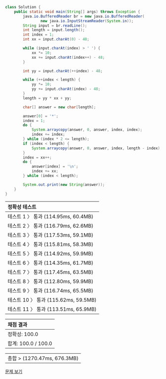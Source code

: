 ```java
class Solution {
    public static void main(String[] args) throws Exception {
        java.io.BufferedReader br = new java.io.BufferedReader(
                new java.io.InputStreamReader(System.in));
        String input = br.readLine();
        int length = input.length();
        int index = 1;
        int xx = input.charAt(0) - 48;

        while (input.charAt(index) > ' ') {
            xx *= 10;
            xx += input.charAt(index++) - 48;
        }

        int yy = input.charAt(++index) - 48;

        while (++index < length) {
            yy *= 10;
            yy += input.charAt(index) - 48;
        }
        length = yy * xx + yy;

        char[] answer = new char[length];

        answer[0] = '*';
        index = 1;
        do {
            System.arraycopy(answer, 0, answer, index, index);
            index += index;
        } while (index * 2 <= length);
        if (index < length) {
            System.arraycopy(answer, 0, answer, index, length - index);
        }
        index = xx++;
        do {
            answer[index] = '\n';
            index += xx;
        } while (index < length);

        System.out.print(new String(answer));
    }
}
```
 | 정확성 테스트 |
 |  :-  |
 | 테스트 1 〉 통과 (114.95ms, 60.4MB) |
 | 테스트 2 〉 통과 (116.79ms, 62.6MB) |
 | 테스트 3 〉 통과 (117.53ms, 59.1MB) |
 | 테스트 4 〉 통과 (115.81ms, 58.3MB) |
 | 테스트 5 〉 통과 (114.92ms, 59.9MB) |
 | 테스트 6 〉 통과 (114.35ms, 61.7MB) |
 | 테스트 7 〉 통과 (117.45ms, 63.5MB) |
 | 테스트 8 〉 통과 (112.80ms, 59.9MB) |
 | 테스트 9 〉 통과 (116.74ms, 65.5MB) |
 | 테스트 10 〉 통과 (115.62ms, 59.5MB) |
 | 테스트 11 〉 통과 (113.51ms, 65.9MB) |

 | 채점 결과 |
 | :- |
 | 정확성: 100.0 |
 | 합계: 100.0 / 100.0 |

 ||
 | :- |
 | 총합 > (1270.47ms, 676.3MB) |

[문제 보기](https://programmers.co.kr/learn/courses/30/lessons/12969?language=java)